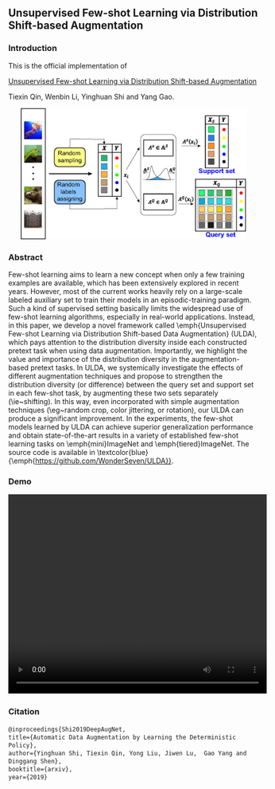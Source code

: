 

Unsupervised Few-shot Learning via Distribution Shift-based Augmentation
---

### Introduction
This is the official implementation of 

[Unsupervised Few-shot Learning via Distribution Shift-based Augmentation](https://arxiv.org/abs/1910.08343)

Tiexin Qin, Wenbin Li, Yinghuan Shi and Yang Gao.


<center>
<img src="./figs/framework.png" width="90%" height="50%" />
</center>


### Abstract
Few-shot learning aims to learn a new concept when only a few training examples are available, which has been extensively explored in recent years. However, most of the current works heavily rely on a large-scale labeled auxiliary set to train their models in an episodic-training paradigm. Such a kind of supervised setting basically limits the widespread use of few-shot learning algorithms, especially in real-world applications. Instead, in this paper, we develop a novel framework called \emph{Unsupervised Few-shot Learning via Distribution Shift-based Data Augmentation} (ULDA), which pays attention to the distribution diversity inside each constructed pretext task when using data augmentation. Importantly, we highlight the value and importance of the distribution diversity in the augmentation-based pretext tasks. In ULDA, we systemically investigate the effects of different augmentation techniques and propose to strengthen the distribution diversity (or difference) between the query set and support set in each few-shot task, by augmenting these two sets separately (\ie~shifting). In this way, even incorporated with simple augmentation techniques (\eg~random crop, color jittering, or rotation), our ULDA can produce a significant improvement. In the experiments, the few-shot models learned by ULDA can achieve superior generalization performance and obtain state-of-the-art results in a variety of established few-shot learning tasks on \emph{mini}ImageNet and \emph{tiered}ImageNet. The source code is available in \textcolor{blue}{\emph{https://github.com/WonderSeven/ULDA}}.


### Demo
<video src="./figs/demo.mp4" width="520" height="400"
controls="controls"></video> 


### Citation    
    @inproceedings{Shi2019DeepAugNet,
    title={Automatic Data Augmentation by Learning the Deterministic Policy},
    author={Yinghuan Shi, Tiexin Qin, Yong Liu, Jiwen Lu,  Gao Yang and Dinggang Shen},
    booktitle={arxiv},
    year={2019}

